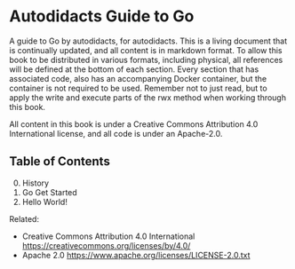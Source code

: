 # Autodidacts Guide to Go

A guide to Go by autodidacts, for autodidacts. This is a living document
that is continually updated, and all content is in markdown format. To
allow this book to be distributed in various formats, including physical,
all references will be defined at the bottom of each section. Every
section that has associated code, also has an accompanying Docker
container, but the container is not required to be used. Remember not to
just read, but to apply the write and execute parts of the rwx method
when working through this book.

All content in this book is under a Creative Commons Attribution 4.0
International license, and all code is under an Apache-2.0.

## Table of Contents

0. History
1. Go Get Started
1. Hello World!

Related:

* Creative Commons Attribution 4.0 International
	<https://creativecommons.org/licenses/by/4.0/>
* Apache 2.0
	<https://www.apache.org/licenses/LICENSE-2.0.txt>
